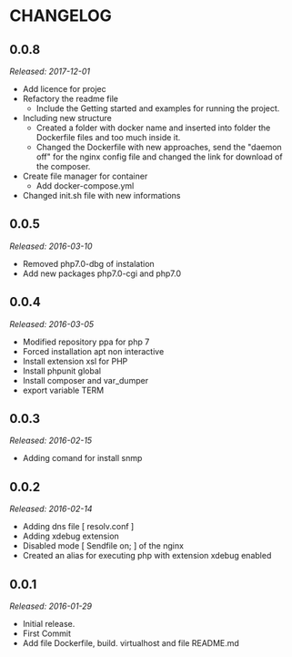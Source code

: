 # CHANGELOG

## 0.0.8

_Released: 2017-12-01_

* Add licence for projec
* Refactory the readme file
   - Include the Getting started and examples for running
      the project.
* Including new structure
   - Created a folder with docker name and inserted into folder the
      Dockerfile files and too much inside it.
   - Changed the Dockerfile with new approaches, send the "daemon
      off" for the nginx config file and changed the link for
      download of the composer.
* Create file manager for container
   - Add docker-compose.yml
* Changed init.sh file with new informations


## 0.0.5

_Released: 2016-03-10_

* Removed php7.0-dbg of instalation
* Add new packages php7.0-cgi and php7.0


## 0.0.4

_Released: 2016-03-05_

* Modified repository ppa for php 7
* Forced installation apt non interactive
* Install extension xsl for PHP
* Install phpunit global
* Install composer and var_dumper
* export variable TERM


## 0.0.3

_Released: 2016-02-15_

* Adding comand for install snmp


## 0.0.2

_Released: 2016-02-14_

* Adding dns file [ resolv.conf ]
* Adding xdebug extension
* Disabled mode [ Sendfile on; ] of the nginx
* Created an alias for executing php with extension
  xdebug enabled


## 0.0.1

_Released: 2016-01-29_

* Initial release.
* First Commit
* Add file Dockerfile, build. virtualhost and file README.md

